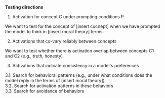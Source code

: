 __Testing directions__

1. Activation for concept C under prompting conditions P.

We want to test for the concept of [insert cocnept] when we have prompted the model to think in [insert moral theory] terms.

2. Activations that co-vary reliably between concepts

We want to test whether there is activation overlap between concepts C1 and C2 (e.g., truth, honesty)

3. Activations that indicate consistency in a model's preferences

3.1. Search for behavioral patterns (e.g., under what conditions does the model reply in the terms of [insert moral theory])  
3.2. Search for activation patterns in these behaviors  
3.3. Search for avoidance of behaviors